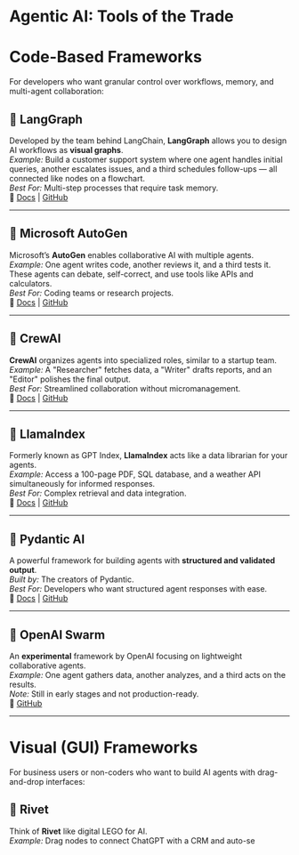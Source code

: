 # Agentic AI: Tools of the Trade
# Code-Based Frameworks

For developers who want granular control over workflows, memory, and multi-agent collaboration:

## 🔷 LangGraph
Developed by the team behind LangChain, **LangGraph** allows you to design AI workflows as **visual graphs**.  
*Example:* Build a customer support system where one agent handles initial queries, another escalates issues, and a third schedules follow-ups — all connected like nodes on a flowchart.  
*Best For:* Multi-step processes that require task memory.  
🔗 [Docs](https://docs.langchain.com/langgraph) | [GitHub](https://github.com/langchain-ai/langgraph)

---

## 🔷 Microsoft AutoGen
Microsoft’s **AutoGen** enables collaborative AI with multiple agents.  
*Example:* One agent writes code, another reviews it, and a third tests it. These agents can debate, self-correct, and use tools like APIs and calculators.  
*Best For:* Coding teams or research projects.  
🔗 [Docs](https://microsoft.github.io/autogen) | [GitHub](https://github.com/microsoft/autogen)

---

## 🔷 CrewAI
**CrewAI** organizes agents into specialized roles, similar to a startup team.  
*Example:* A "Researcher" fetches data, a "Writer" drafts reports, and an "Editor" polishes the final output.  
*Best For:* Streamlined collaboration without micromanagement.  
🔗 [Docs](https://docs.crewai.com) | [GitHub](https://github.com/joaomdmoura/crewai)

---

## 🔷 LlamaIndex
Formerly known as GPT Index, **LlamaIndex** acts like a data librarian for your agents.  
*Example:* Access a 100-page PDF, SQL database, and a weather API simultaneously for informed responses.  
*Best For:* Complex retrieval and data integration.  
🔗 [Docs](https://docs.llamaindex.ai) | [GitHub](https://github.com/jerryjliu/llama_index)

---

## 🔷 Pydantic AI
A powerful framework for building agents with **structured and validated output**.  
*Built by:* The creators of Pydantic.  
*Best For:* Developers who want structured agent responses with ease.  
🔗 [Docs](https://github.com/pydantic/ai) | [GitHub](https://github.com/pydantic/ai)

---

## 🔷 OpenAI Swarm
An **experimental** framework by OpenAI focusing on lightweight collaborative agents.  
*Example:* One agent gathers data, another analyzes, and a third acts on the results.  
*Note:* Still in early stages and not production-ready.  
🔗 [GitHub](https://github.com/openai/swarm)

---

# Visual (GUI) Frameworks

For business users or non-coders who want to build AI agents with drag-and-drop interfaces:

## 🧩 Rivet
Think of **Rivet** like digital LEGO for AI.  
*Example:* Drag nodes to connect ChatGPT with a CRM and auto-se
